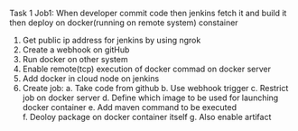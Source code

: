 Task 1
Job1: When developer commit code then jenkins fetch it and build it then deploy on docker(running on remote system) constainer
1.	Get public ip address for jenkins by using ngrok
2.	Create a webhook on gitHub
3.	Run docker on other system
4.	Enable remote(tcp) execution of docker commad on docker server
5.	Add docker in cloud node on jenkins
6.	Create job: 
  a.	Take code from github
  b.	Use webhook trigger
  c.	Restrict job on docker server
  d.	Define which image to be used for launching docker container
  e.	Add maven command to be executed  
  f.	Deoloy package on docker container itself
  g.	Also enable artifact 
